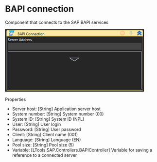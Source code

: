 # BAPI connection

Component that connects to the SAP BAPI services

![](<../../../../.gitbook/assets/image (121).png>)

Properties

* Server host: \[String] Application server host
* System number: \[String] System number (00)
* System ID: \[String] System ID (NPL)
* User: \[String] User login
* Password: \[String] User password
* Client: \[String] Client name (001)
* Language: \[String] Language (EN)
* Pool size: \[String] Pool size (5)
* Variable: \[LTools.SAP.Controllers.BAPIController] Variable for saving a reference to a connected server
